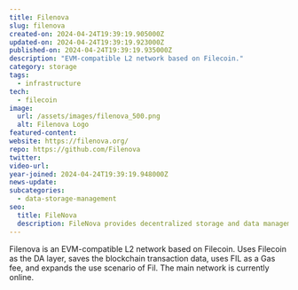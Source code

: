 ```yaml
---
title: Filenova
slug: filenova
created-on: 2024-04-24T19:39:19.905000Z
updated-on: 2024-04-24T19:39:19.923000Z
published-on: 2024-04-24T19:39:19.935000Z
description: "EVM-compatible L2 network based on Filecoin."
category: storage
tags:
  - infrastructure
tech:
  - filecoin
image:
  url: /assets/images/filenova_500.png
  alt: Filenova Logo
featured-content:
website: https://filenova.org/
repo: https://github.com/Filenova
twitter:
video-url:
year-joined: 2024-04-24T19:39:19.948000Z
news-update:
subcategories:
  - data-storage-management
seo:
  title: FileNova
  description: FileNova provides decentralized storage and data management solutions.
---
```


Filenova is an EVM-compatible L2 network based on Filecoin. Uses Filecoin as the DA layer, saves the blockchain transaction data, uses FIL as a Gas fee, and expands the use scenario of Fil. The main network is currently online.
